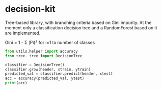 # decision-kit

Tree-based library, with branching criteria based on Gini impurity. At the moment only a classification decision tree and a RandomForest based on it are implemented.

Gini = 1 - Σ (Pi)² for i=1 to number of classes

```python
from utils.helper import accuracy
from tree._tree import DecisionTree

classifier = DecisionTree()
classifier.grow(header, xtrain, ytrain)
predicted_val = classifier.predict(header, xtest)
acc = accuracy(predicted_val, ytest)
print(acc)
```